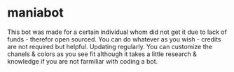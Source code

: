 # maniabot
This bot was made for a certain individual whom did not get it due to lack of funds - therefor open sourced. You can do whatever as you wish - credits are not required but helpful. Updating regularly. You can customize the chanels & colors as you see fit although it takes a little research & knowledge if you are not farmiliar with coding a bot. 
